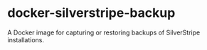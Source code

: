 # docker-silverstripe-backup
A Docker image for capturing or restoring backups of SilverStripe installations.

